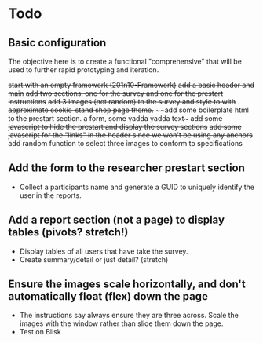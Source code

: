 # Todo

## Basic configuration

The objective here is to create a functional "comprehensive" that will be used to further rapid prototyping and iteration.

~~start with an empty framework (201n10-Framework)~~
~~add a basic header and main~~
~~add two sections, one for the survey and one for the prestart instructions~~
~~add 3 images (not random) to the survey and style to with approximate cookie-stand shop page theme.~~
~~add some boilerplate html to the prestart section. a form, some yadda yadda text~
~~add some javascript to hide the prestart and display the survey sections~~
~~add some javascript for the "links" in the header since we won't be using any anchors~~
add random function to select three images to conform to specifications

## Add the form to the researcher prestart section

- Collect a participants name and generate a GUID to uniquely identify the user in the reports.

## Add a report section (not a page) to display tables (pivots? stretch!)

- Display tables of all users that have take the survey.
- Create summary/detail or just detail? (stretch)

## Ensure the images scale horizontally, and don't automatically float (flex) down the page

- The instructions say always ensure they are three across. Scale the images with the window rather than slide them down the page.
- Test on Blisk

